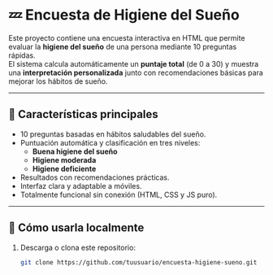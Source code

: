# 💤 Encuesta de Higiene del Sueño

Este proyecto contiene una encuesta interactiva en HTML que permite evaluar la **higiene del sueño** de una persona mediante 10 preguntas rápidas.  
El sistema calcula automáticamente un **puntaje total** (de 0 a 30) y muestra una **interpretación personalizada** junto con recomendaciones básicas para mejorar los hábitos de sueño.

---

## 🌙 Características principales
- 10 preguntas basadas en hábitos saludables del sueño.  
- Puntuación automática y clasificación en tres niveles:
  - **Buena higiene del sueño**
  - **Higiene moderada**
  - **Higiene deficiente**
- Resultados con recomendaciones prácticas.
- Interfaz clara y adaptable a móviles.
- Totalmente funcional sin conexión (HTML, CSS y JS puro).

---

## 🚀 Cómo usarla localmente
1. Descarga o clona este repositorio:
   ```bash
   git clone https://github.com/tuusuario/encuesta-higiene-sueno.git

